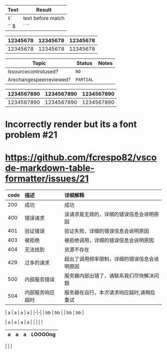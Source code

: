 | Text      | Result     |
|-----------|------------|
| `` $` ``  | text before match |
| `` $|` `` | text before match text before match text before match text before match text before match text before match text before match |

| 12345678 | 12345678 | 12345678 |
|:--------:|:---------|---------:|
| 12345678 | 12345678 | 12345678 |

| Topic                   | Status     | Notes |
|-------------------------|------------|--|
| Issourcecontrolused?    | `NO`|      |
| Arechangespeerreviewed? | `PARTIAL`| |


| 1234567890 | 1234567890 | 1234567890 |
|:----------:|:-----------|-----------:|
| 1234567890 | 1234567890 | 1234567890 |


# Incorrectly render but its a font problem #21
# https://github.com/fcrespo82/vscode-markdown-table-formatter/issues/21
| code | 描述             | 详细解释   |
|:-----|:-----------------|:-----------|
| 200  | 成功             | 成功       |
| 400  | 错误请求         | 该请求是无效的，详细的错误信息会说明原因 |
| 401  | 验证错误         | 验证失败，详细的错误信息会说明原因 |
| 403  | 被拒绝           | 被拒绝调用，详细的错误信息会说明原因 |
| 404  | 无法找到         | 资源不存在 |
| 429  | 过多的请求       | 超出了调用频率限制，详细的错误信息会说明原因 |
| 500  | 内部服务错误     | 服务器内部出错了，请联系我们尽快解决问题 |
| 504  | 内部服务响应超时 | 服务器在运行，本次请求响应超时,请稍后重试 |

| a | a | a | a |
|-|-|
| bb | bb |
| bb | bb |


| a | a | a | a |
|
|
|
|


| a | a | a | LOOOOng |
|-:|-:|-:|-:|
|
|
|
